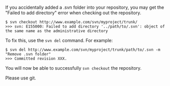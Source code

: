 If you accidentally added a .svn folder into your repository, you may get the "Failed to add directory" error when checking out the repository.
```
$ svn checkout http://www.example.com/svn/myproject/trunk/
>>> svn: E155000: Failed to add directory '../path/to/.svn': object of the same name as the administrative directory
```
To fix this, use the `svn del` command. For example:
```
$ svn del http://www.example.com/svn/myproject/trunk/path/to/.svn -m
"Remove .svn folder"
>>> Committed revision XXX.
```
You will now be able to successfully `svn checkout` the repository.

Please use git.